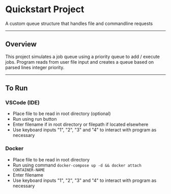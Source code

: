 # Quickstart Project
A custom queue structure that handles file and commandline requests

---

## Overview
This project simulates a job queue using a priority queue to add / execute jobs. Program reads from user file input and creates a queue based on parsed lines integer priority.

---

## To Run
### VSCode (IDE)
  * Place file to be read in root directory (optional)
  * Run using run button
  * Enter filename if in root directory or filepath if located elsewhere
  * Use keyboard inputs "1", "2", "3" and "4" to interact with program as necessary

### Docker
  * Place file to be read in root directory
  * Run using command `docker-compose up -d && docker attach CONTAINER-NAME`
  * Enter filename
  * Use keyboard inputs "1", "2", "3" and "4" to interact with program as necessary
